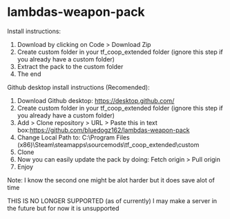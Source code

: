 # lambdas-weapon-pack
Install instructions:
1. Download by clicking on Code > Download Zip
2. Create custom folder in your tf_coop_extended folder (ignore this step if you already have a custom folder)
3. Extract the pack to the custom folder
4. The end

Github desktop install instructions (Recomended):
1. Download Github desktop: https://desktop.github.com/
2. Create custom folder in your tf_coop_extended folder (ignore this step if you already have a custom folder)
3. Add > Clone repository > URL > Paste this in text box:https://github.com/bluedogz162/lambdas-weapon-pack
4. Change Local Path to: C:\Program Files (x86)\Steam\steamapps\sourcemods\tf_coop_extended\custom
5. Clone
6. Now you can easily update the pack by doing: Fetch origin > Pull origin
7. Enjoy

Note: I know the second one might be alot harder but it does save alot of time



THIS IS NO LONGER SUPPORTED (as of currently) I may make a server in the future but for now it is unsupported
